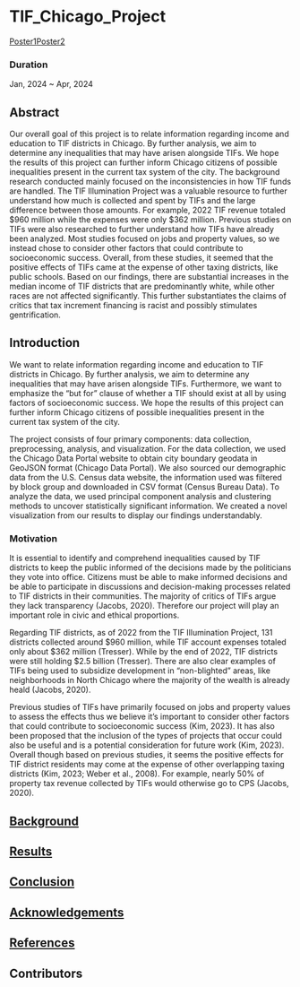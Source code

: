# TIF_Chicago_Project
[Poster1](/_asset/img/Intro1.jpg)[Poster2](/_asset/img/Intro2.jpg)


### Duration
Jan, 2024 ~ Apr, 2024

## Abstract
Our overall goal of this project is to relate information regarding income and education to TIF districts in Chicago. By further analysis, we aim to determine any inequalities that may have arisen alongside TIFs. We hope the results of this project can further inform Chicago citizens of possible inequalities present in the current tax system of the city. 
The background research conducted mainly focused on the inconsistencies in how TIF funds are handled. The TIF Illumination Project was a valuable resource to further understand how much is collected and spent by TIFs and the large difference between those amounts. For example, 2022 TIF revenue totaled $960 million while the expenses were only $362 million. Previous studies on TIFs were also researched to further understand how TIFs have already been analyzed. Most studies focused on jobs and property values, so we instead chose to consider other factors that could contribute to socioeconomic success. Overall, from these studies, it seemed that the positive effects of TIFs came at the expense of other taxing districts, like public schools.
    Based on our findings, there are substantial increases in the median income of TIF districts that are predominantly white, while other races are not affected significantly. This further substantiates the claims of critics that tax increment financing is racist and possibly stimulates gentrification.
    
## Introduction
  We want to relate information regarding income and education to TIF districts in Chicago. By further analysis, we aim to determine any inequalities that may have arisen alongside TIFs. Furthermore, we want to emphasize the “but for” clause of whether a TIF should exist at all by using factors of socioeconomic success. We hope the results of this project can further inform Chicago citizens of possible inequalities present in the current tax system of the city. 

  The project consists of four primary components: data collection, preprocessing, analysis, and visualization. For the data collection, we used the Chicago Data Portal website to obtain city boundary geodata in GeoJSON format (Chicago Data Portal). We also sourced our demographic data from the U.S. Census data website, the information used was filtered by block group and downloaded in CSV format (Census Bureau Data). To analyze the data, we used principal component analysis and clustering methods to uncover statistically significant information. We created a novel visualization from our results to display our findings understandably.

### Motivation
  It is essential to identify and comprehend inequalities caused by TIF districts to keep the public informed of the decisions made by the politicians they vote into office. Citizens must be able to make informed decisions and be able to participate in discussions and decision-making processes related to TIF districts in their communities. The majority of critics of TIFs argue they lack transparency (Jacobs, 2020). Therefore our project will play an important role in civic and ethical proportions. 

  Regarding TIF districts, as of 2022 from the TIF Illumination Project, 131 districts collected around $960 million, while TIF account expenses totaled only about $362 million (Tresser). While by the end of 2022, TIF districts were still holding $2.5 billion (Tresser). There are also clear examples of TIFs being used to subsidize development in “non-blighted” areas, like neighborhoods in North Chicago where the majority of the wealth is already heald (Jacobs, 2020).

  Previous studies of TIFs have primarily focused on jobs and property values to assess the effects thus we believe it’s important to consider other factors that could contribute to socioeconomic success (Kim, 2023). It has also been proposed that the inclusion of the types of projects that occur could also be useful and is a potential consideration for future work (Kim, 2023). Overall though based on previous studies, it seems the positive effects for TIF district residents may come at the expense of other overlapping taxing districts (Kim, 2023; Weber et al., 2008). For example, nearly 50% of property tax revenue collected by TIFs would otherwise go to CPS (Jacobs, 2020).

## [Background](./Documentation/Background.md)

## [Results](./Documentation/Results.md)

<!-- ## Conclusion and Limitations - Joe -->
## [Conclusion](./Documentation/Conclusion.md)

<!-- ## Acknowledgements - Lane -->
## [Acknowledgements](./Documentation/Acknowledgment.md)

<!-- ## References - All -->
## [References](./Documentation/Reference.md)

## Contributors

